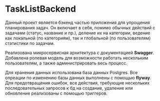 # TaskListBackend

Данный проект является бэкенд частью приложения для упрощения планирования задач. 
Он включает в себя, помимо обычных действий с задачами (статус, название и пр.), деление их на категории, ведение как локальной (по категориям), так и глобальной (по пользователям) статистики по задачам.

Реализована микросервисная архитектура с документацией **Swagger**. Добавлена ролевая модель для возможности работать нескольким пользователям, а также администрировать весь процесс.

Для хранения данных использована база данных Postgres. Все опреации по изменению базы данных выполнены с помощью **flyway**. Для предотвращения ошибок, все действия, требующие нескольких последовательных запросов к бд на создание, удаление или обновление реализованы с помощью триггеров. 

